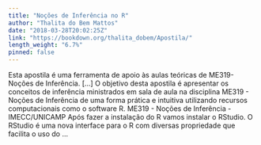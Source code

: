 ```yaml
---
title: "Noções de Inferência no R"
author: "Thalita do Bem Mattos"
date: "2018-03-28T20:02:25Z"
link: "https://bookdown.org/thalita_dobem/Apostila/"
length_weight: "6.7%"
pinned: false
---
```


Esta apostila é uma ferramenta de apoio às aulas teóricas de ME319-Noções de Inferência. [...] O objetivo desta apostila é apresentar os conceitos de inferência ministrados em sala de aula na disciplina ME319 - Noções de Inferência de uma forma prática e intuitiva utilizando recursos computacionais como o software R. ME319 - Noções de Inferência - IMECC/UNICAMP Após fazer a instalação do R vamos instalar o RStudio. O RStudio é uma nova interface para o R com diversas propriedade que facilita o uso do ...
